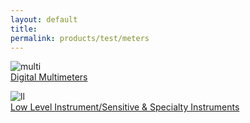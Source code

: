 ```yaml
---
layout: default
title: 
permalink: products/test/meters
---
```



![multi][multi]  
[Digital Multimeters](../test/)

![ll][low]  
[Low Level Instrument/Sensitive & Specialty Instruments](../test/)

[multi]: ../../img/multi.png "multimeter"
[low]: ../../img/low.png "lowlevel"

